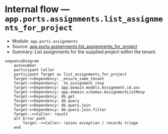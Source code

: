 # Internal flow — `app.ports.assignments.list_assignments_for_project`

- Module: `app.ports.assignments`
- Source: [app.ports.assignments.list_assignments_for_project](../Src/backend/app/ports/assignments.py#L94)
- Summary: List assignments for the supplied project within the tenant.

```mermaid
sequenceDiagram
    autonumber
    participant Caller
    participant Target as list_assignments_for_project
    Target->>Dependency: _ensure_same_tenant
    Target->>Dependency: _to_assignment_resp
    Target->>Dependency: app.domain.models.Assignment.id.asc
    Target->>Dependency: app.domain.schemas.AssignmentListResp
    Target->>Dependency: db.get
    Target->>Dependency: db.query
    Target->>Dependency: db.query.join
    Target->>Dependency: db.query.join.filter
    Target-->>Caller: result
    alt Error path
        Target-->>Caller: raises exception / records triage
    end
```